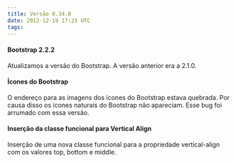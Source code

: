 ```yaml
---
title: Versão 0.34.0
date: 2012-12-19 17:23 UTC
tags:
---
```


#### Bootstrap 2.2.2

Atualizamos a versão do Bootstrap. A versão anterior era a 2.1.0.

#### Ícones do Bootstrap

O endereço para as imagens dos ícones do Bootstrap estava quebrada. Por causa disso os ícones naturais do Bootstrap não apareciam. Esse bug foi arrumado com essa versão.

#### Inserção da classe funcional para Vertical Align

Inserção de uma nova classe funcional para a propriedade vertical-align com os valores top, bottom e middle.
